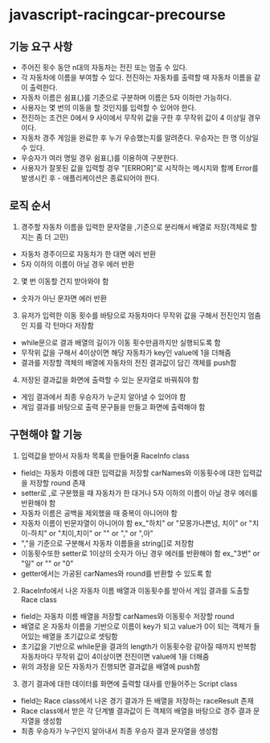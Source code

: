 # javascript-racingcar-precourse

## 기능 요구 사항

-   주어진 횟수 동안 n대의 자동차는 전진 또는 멈출 수 있다.
-   각 자동차에 이름을 부여할 수 있다. 전진하는 자동차를 출력할 때 자동차 이름을 같이 출력한다.
-   자동차 이름은 쉼표(,)를 기준으로 구분하며 이름은 5자 이하만 가능하다.
-   사용자는 몇 번의 이동을 할 것인지를 입력할 수 있어야 한다.
-   전진하는 조건은 0에서 9 사이에서 무작위 값을 구한 후 무작위 값이 4 이상일 경우이다.
-   자동차 경주 게임을 완료한 후 누가 우승했는지를 알려준다. 우승자는 한 명 이상일 수 있다.
-   우승자가 여러 명일 경우 쉼표(,)를 이용하여 구분한다.
-   사용자가 잘못된 값을 입력할 경우 "[ERROR]"로 시작하는 메시지와 함께 Error를 발생시킨 후 - 애플리케이션은 종료되어야 한다.

## 로직 순서

1. 경주할 자동차 이름을 입력한 문자열을 ,기준으로 분리해서 배열로 저장(객체로 할 지는 좀 더 고민)

-   자동차 경주이므로 자동차가 한 대면 에러 반환
-   5자 이하의 이름이 아닐 경우 에러 반환

2. 몇 번 이동할 건지 받아와야 함

-   숫자가 아닌 문자면 에러 반환

3. 유저가 입력한 이동 횟수를 바탕으로 자동차마다 무작위 값을 구해서 전진인지 멈춤인 지를 각 턴마다 저장함

-   while문으로 결과 배열의 길이가 이동 횟수만큼까지만 실행되도록 함
-   무작위 값을 구해서 4이상이면 해당 자동차가 key인 value에 1을 더해줌
-   결과를 저장할 객체의 배열에 자동차의 전진 결과값이 담긴 객체를 push함

4. 저장된 결과값을 화면에 출력할 수 있는 문자열로 바꿔줘야 함

-   게임 결과에서 최종 우승자가 누군지 알아낼 수 있어야 함
-   게임 결과를 바탕으로 출력 문구들을 만들고 화면에 출력해야 함

## 구현해야 할 기능

1.  입력값을 받아서 자동차 목록을 만들어줄 RaceInfo class

-   field는 자동차 이름에 대한 입력값을 저장할 carNames와 이동횟수에 대한 입력값을 저장할 round 존재
-   setter로 ,로 구분했을 때 자동차가 한 대거나 5자 이하의 이름이 아닐 경우 에러를 반환해야 함
-   자동차 이름은 공백을 제외했을 때 중복이 아니어야 함
-   자동차 이름이 빈문자열이 아니어야 함
    ex\_"하치" or "모몽가나쁜넘, 치이" or "치이-하치" or "치이,치이" or "" or "," or ",아"
-   ","을 기준으로 구분해서 자동차 이름들을 string[]로 저장함
-   이동횟수또한 setter로 1이상의 숫자가 아닌 경우 에러를 반환해야 함
    ex\_"3번" or "일" or "" or "0"
-   getter에서는 가공된 carNames와 round를 반환할 수 있도록 함

2.  RaceInfo에서 나온 자동차 이름 배열과 이동횟수를 받아서 게임 결과를 도출할 Race class

-   field는 자동차 이름 배열을 저장할 carNames와 이동횟수 저장할 round
-   배열로 온 자동차 이름을 기반으로 이름이 key가 되고 value가 0이 되는 객체가 들어있는 배열을 초기값으로 셋팅함
-   초기값을 기반으로 while문을 결과의 length가 이동횟수랑 같아질 때까지 반복함 자동차마다 무작위 값이 4이상이면 전진이면 value에 1을 더해줌
-   위의 과정을 모든 자동차가 진행되면 결과값을 배열에 push함

3.  경기 결과에 대한 데이터를 화면에 출력할 대사를 만들어주는 Script class

-   field는 Race class에서 나온 경기 결과가 든 배열을 저장하는 raceResult 존재
-   Race class에서 받은 각 단계별 결과값이 든 객체의 배열을 바탕으로 경주 결과 문자열을 생성함
-   최종 우승자가 누구인지 알아내서 최종 우승자 결과 문자열을 생성함
